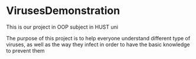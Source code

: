 # VirusesDemonstration
This is our project in OOP subject in HUST uni

The purpose of this project is to help everyone understand different type of viruses, as well as the way they infect in order to have the basic knowledge to prevent them
